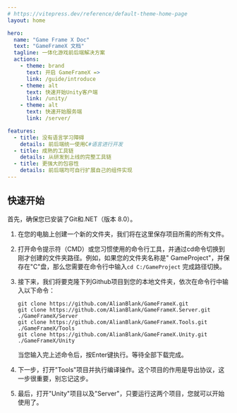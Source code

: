 ```yaml
---
# https://vitepress.dev/reference/default-theme-home-page
layout: home

hero:
  name: "Game Frame X Doc"
  text: "GameFrameX 文档"
  tagline: 一体化游戏前后端解决方案
  actions:
    - theme: brand
      text: 开启 GameFrameX =>
      link: /guide/introduce
    - theme: alt
      text: 快速开始Unity客户端
      link: /unity/
    - theme: alt
      text: 快速开始服务端
      link: /server/

features:
  - title: 没有语言学习障碍
    details: 前后端统一使用C#语言进行开发
  - title: 成熟的工具链
    details: 从研发到上线的完整工具链
  - title: 更强大的包容性
    details: 前后端均可自行扩展自己的组件实现
---
```


## 快速开始

首先，确保您已安装了Git和.NET（版本 8.0）。

1. 在您的电脑上创建一个新的文件夹，我们将在这里保存项目所需的所有文件。
2. 打开命令提示符（CMD）或您习惯使用的命令行工具，并通过cd命令切换到刚才创建的文件夹路径。例如，如果您的文件夹名称是"
   GameProject"，并保存在"C"盘，那么您需要在命令行中输入`cd C:/GameProject` 完成路径切换。
3. 接下来，我们将要克隆下列Github项目到您的本地文件夹，依次在命令行中输入以下命令：

   ```
   git clone https://github.com/AlianBlank/GameFrameX.git
   git clone https://github.com/AlianBlank/GameFrameX.Server.git ./GameFrameX/Server
   git clone https://github.com/AlianBlank/GameFrameX.Tools.git ./GameFrameX/Tools
   git clone https://github.com/AlianBlank/GameFrameX.Unity.git ./GameFrameX/Unity
   ```

   当您输入完上述命令后，按Enter键执行。等待全部下载完成。
4. 下一步，打开"Tools"项目并执行编译操作。这个项目的作用是导出协议，这一步很重要，别忘记这步。
5. 最后，打开"Unity"项目以及"Server"，只要运行这两个项目，您就可以开始使用了。

